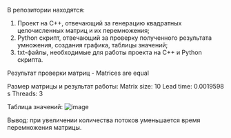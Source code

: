 В репозитории находятся:

1. Проект на C++, отвечающий за генерацию квадратных целочисленных матриц и их перемножения;
2. Python скрипт, отвечающий за проверку полученного результата умножения, создания графика, таблицы значений;
3. txt-файлы, необходимые для работы проекта на C++ и Python скрипта.

Результат проверки матриц - Matrices are equal

Размер матрицы и результат работы:
Matrix size: 10
Lead time: 0.0019598 s
Threads: 3

Таблица значений:
![image](https://github.com/Chuck-man/Parprog_lab2/assets/114077189/008c0104-7b92-45c8-9364-196c247830dc)

Вывод: при увеличении количества потоков уменьшается время перемножения матрицы.
